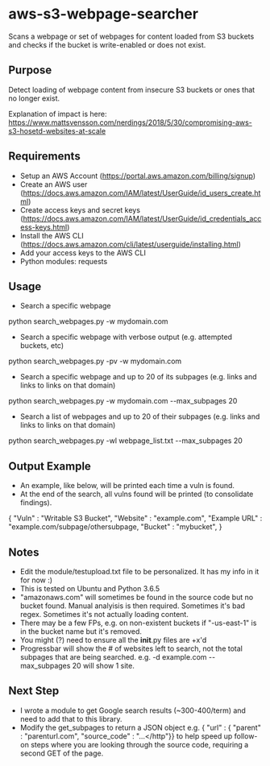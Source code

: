 # aws-s3-webpage-searcher

Scans a webpage or set of webpages for content loaded from S3 buckets and checks if the bucket is write-enabled or does not exist.


## Purpose 
Detect loading of webpage content from insecure S3 buckets or ones that no longer exist.

Explanation of impact is here: https://www.mattsvensson.com/nerdings/2018/5/30/compromising-aws-s3-hosetd-websites-at-scale


## Requirements
- Setup an AWS Account (https://portal.aws.amazon.com/billing/signup)
- Create an AWS user (https://docs.aws.amazon.com/IAM/latest/UserGuide/id_users_create.html)
- Create access keys and secret keys (https://docs.aws.amazon.com/IAM/latest/UserGuide/id_credentials_access-keys.html)
- Install the AWS CLI (https://docs.aws.amazon.com/cli/latest/userguide/installing.html)
- Add your access keys to the AWS CLI
- Python modules: requests


## Usage
- Search a specific webpage

python search_webpages.py -w mydomain.com

- Search a specific webpage with verbose output (e.g. attempted buckets, etc)

python search_webpages.py -pv -w mydomain.com

- Search a specific webpage and up to 20 of its subpages (e.g. links and links to links on that domain)

python search_webpages.py -w mydomain.com --max_subpages 20

- Search a list of webpages and up to 20 of their subpages (e.g. links and links to links on that domain)

python search_webpages.py -wl webpage_list.txt --max_subpages 20


## Output Example
- An example, like below, will be printed each time a vuln is found.
- At the end of the search, all vulns found will be printed (to consolidate findings).

{
    "Vuln" : "Writable S3 Bucket", 
    "Website" : "example.com",
    "Example URL" : "example.com/subpage/othersubpage,
    "Bucket" : "mybucket",
}


## Notes
- Edit the module/testupload.txt file to be personalized. It has my info in it for now :)
- This is tested on Ubuntu and Python 3.6.5
- "amazonaws.com" will sometimes be found in the source code but no bucket found.  Manual analyisis is then required.  Sometimes it's bad regex.  Sometimes it's not actually loading content.
- There may be a few FPs, e.g. on non-existent buckets if "-us-east-1" is in the bucket name but it's removed.
- You might (?) need to ensure all the __init__.py files are +x'd 
- Progressbar will show the # of websites left to search, not the total subpages that are being searched.  e.g. -d example.com --max_subpages 20 will show 1 site.

## Next Step
- I wrote a module to get Google search results (~300-400/term) and need to add that to this library.
- Modify the get_subpages to return a JSON object e.g. { "url" : { "parent" : "parenturl.com", "source_code" : "<http>...</http"}} to help speed up follow-on steps where you are looking through the source code, requiring a second GET of the page.
